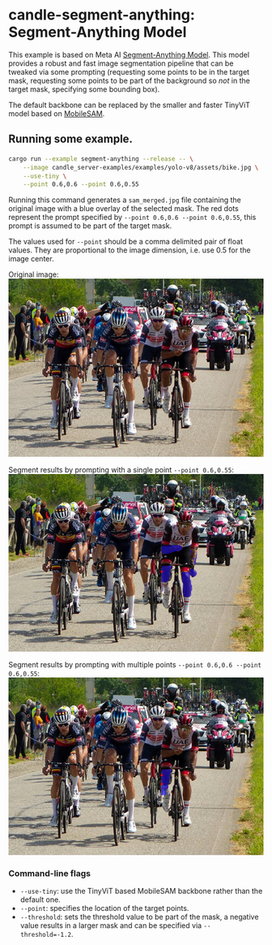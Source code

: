 # candle-segment-anything: Segment-Anything Model

This example is based on Meta AI [Segment-Anything
Model](https://github.com/facebookresearch/segment-anything). This model
provides a robust and fast image segmentation pipeline that can be tweaked via
some prompting (requesting some points to be in the target mask, requesting some
points to be part of the background so _not_ in the target mask, specifying some
bounding box).

The default backbone can be replaced by the smaller and faster TinyViT model
based on [MobileSAM](https://github.com/ChaoningZhang/MobileSAM).

## Running some example.

```bash
cargo run --example segment-anything --release -- \
    --image candle_server-examples/examples/yolo-v8/assets/bike.jpg \
    --use-tiny \
    --point 0.6,0.6 --point 0.6,0.55
```

Running this command generates a `sam_merged.jpg` file containing the original
image with a blue overlay of the selected mask. The red dots represent the prompt
specified by `--point 0.6,0.6 --point 0.6,0.55`, this prompt is assumed to be part
of the target mask.

The values used for `--point` should be a comma delimited pair of float values.
They are proportional to the image dimension, i.e. use 0.5 for the image center.

Original image:
![Leading group, Giro d'Italia 2021](../yolo-v8/assets/bike.jpg)

Segment results by prompting with a single point `--point 0.6,0.55`:
![Leading group, Giro d'Italia 2021](./assets/single_pt_prompt.jpg)

Segment results by prompting with multiple points `--point 0.6,0.6 --point 0.6,0.55`:
![Leading group, Giro d'Italia 2021](./assets/two_pt_prompt.jpg)

### Command-line flags

- `--use-tiny`: use the TinyViT based MobileSAM backbone rather than the default
  one.
- `--point`: specifies the location of the target points.
- `--threshold`: sets the threshold value to be part of the mask, a negative
  value results in a larger mask and can be specified via `--threshold=-1.2`.
